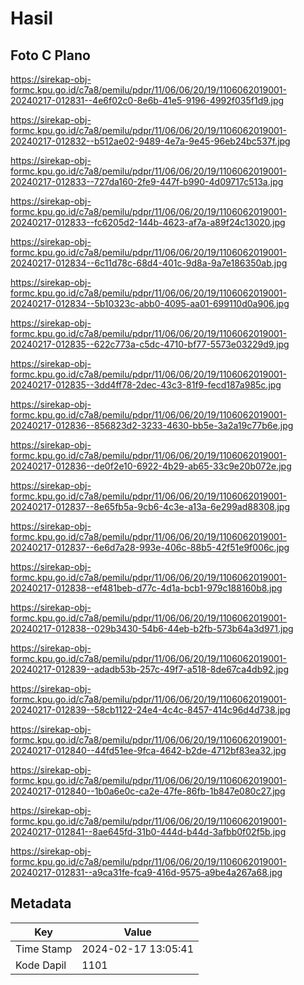 # Hasil

## Foto C Plano

https://sirekap-obj-formc.kpu.go.id/c7a8/pemilu/pdpr/11/06/06/20/19/1106062019001-20240217-012831--4e6f02c0-8e6b-41e5-9196-4992f035f1d9.jpg

https://sirekap-obj-formc.kpu.go.id/c7a8/pemilu/pdpr/11/06/06/20/19/1106062019001-20240217-012832--b512ae02-9489-4e7a-9e45-96eb24bc537f.jpg

https://sirekap-obj-formc.kpu.go.id/c7a8/pemilu/pdpr/11/06/06/20/19/1106062019001-20240217-012833--727da160-2fe9-447f-b990-4d09717c513a.jpg

https://sirekap-obj-formc.kpu.go.id/c7a8/pemilu/pdpr/11/06/06/20/19/1106062019001-20240217-012833--fc6205d2-144b-4623-af7a-a89f24c13020.jpg

https://sirekap-obj-formc.kpu.go.id/c7a8/pemilu/pdpr/11/06/06/20/19/1106062019001-20240217-012834--6c11d78c-68d4-401c-9d8a-9a7e186350ab.jpg

https://sirekap-obj-formc.kpu.go.id/c7a8/pemilu/pdpr/11/06/06/20/19/1106062019001-20240217-012834--5b10323c-abb0-4095-aa01-699110d0a906.jpg

https://sirekap-obj-formc.kpu.go.id/c7a8/pemilu/pdpr/11/06/06/20/19/1106062019001-20240217-012835--622c773a-c5dc-4710-bf77-5573e03229d9.jpg

https://sirekap-obj-formc.kpu.go.id/c7a8/pemilu/pdpr/11/06/06/20/19/1106062019001-20240217-012835--3dd4ff78-2dec-43c3-81f9-fecd187a985c.jpg

https://sirekap-obj-formc.kpu.go.id/c7a8/pemilu/pdpr/11/06/06/20/19/1106062019001-20240217-012836--856823d2-3233-4630-bb5e-3a2a19c77b6e.jpg

https://sirekap-obj-formc.kpu.go.id/c7a8/pemilu/pdpr/11/06/06/20/19/1106062019001-20240217-012836--de0f2e10-6922-4b29-ab65-33c9e20b072e.jpg

https://sirekap-obj-formc.kpu.go.id/c7a8/pemilu/pdpr/11/06/06/20/19/1106062019001-20240217-012837--8e65fb5a-9cb6-4c3e-a13a-6e299ad88308.jpg

https://sirekap-obj-formc.kpu.go.id/c7a8/pemilu/pdpr/11/06/06/20/19/1106062019001-20240217-012837--6e6d7a28-993e-406c-88b5-42f51e9f006c.jpg

https://sirekap-obj-formc.kpu.go.id/c7a8/pemilu/pdpr/11/06/06/20/19/1106062019001-20240217-012838--ef481beb-d77c-4d1a-bcb1-979c188160b8.jpg

https://sirekap-obj-formc.kpu.go.id/c7a8/pemilu/pdpr/11/06/06/20/19/1106062019001-20240217-012838--029b3430-54b6-44eb-b2fb-573b64a3d971.jpg

https://sirekap-obj-formc.kpu.go.id/c7a8/pemilu/pdpr/11/06/06/20/19/1106062019001-20240217-012839--adadb53b-257c-49f7-a518-8de67ca4db92.jpg

https://sirekap-obj-formc.kpu.go.id/c7a8/pemilu/pdpr/11/06/06/20/19/1106062019001-20240217-012839--58cb1122-24e4-4c4c-8457-414c96d4d738.jpg

https://sirekap-obj-formc.kpu.go.id/c7a8/pemilu/pdpr/11/06/06/20/19/1106062019001-20240217-012840--44fd51ee-9fca-4642-b2de-4712bf83ea32.jpg

https://sirekap-obj-formc.kpu.go.id/c7a8/pemilu/pdpr/11/06/06/20/19/1106062019001-20240217-012840--1b0a6e0c-ca2e-47fe-86fb-1b847e080c27.jpg

https://sirekap-obj-formc.kpu.go.id/c7a8/pemilu/pdpr/11/06/06/20/19/1106062019001-20240217-012841--8ae645fd-31b0-444d-b44d-3afbb0f02f5b.jpg

https://sirekap-obj-formc.kpu.go.id/c7a8/pemilu/pdpr/11/06/06/20/19/1106062019001-20240217-012831--a9ca31fe-fca9-416d-9575-a9be4a267a68.jpg


## Metadata

| Key        | Value               |
| ---------- | ------------------- |
| Time Stamp | 2024-02-17 13:05:41 |
| Kode Dapil | 1101                |



